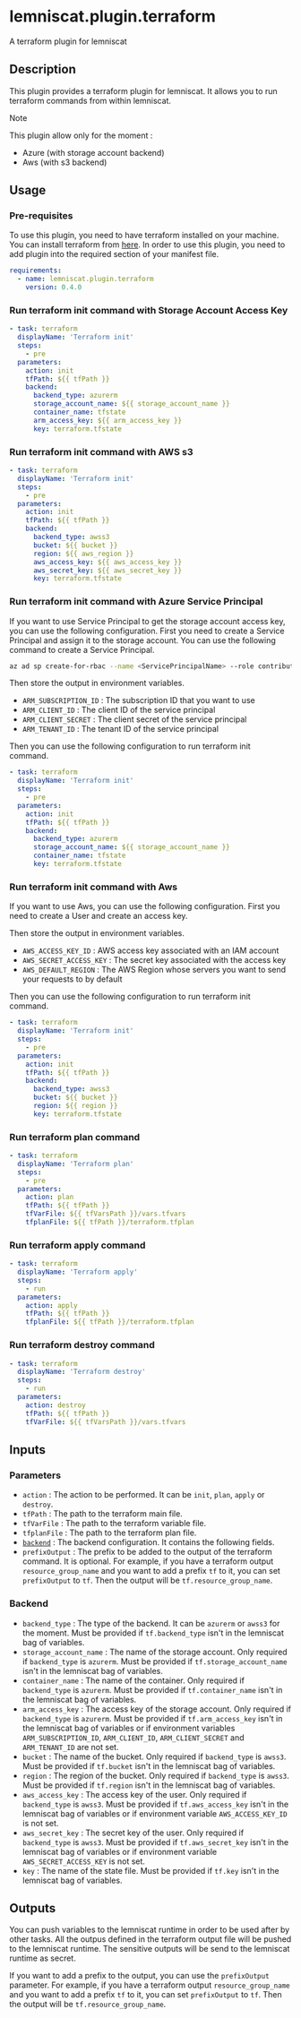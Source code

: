 # lemniscat.plugin.terraform
A terraform plugin for lemniscat

## Description

This plugin provides a terraform plugin for lemniscat. It allows you to run terraform commands from within lemniscat.

> [!NOTE] 
> This plugin allow only for the moment :
> - Azure (with storage account backend)
> - Aws (with s3 backend)

## Usage

### Pre-requisites

To use this plugin, you need to have terraform installed on your machine. You can install terraform from [here](https://www.terraform.io/downloads.html).
In order to use this plugin, you need to add plugin into the required section of your manifest file.

```yaml
requirements:
  - name: lemniscat.plugin.terraform
    version: 0.4.0
```

### Run terraform init command with Storage Account Access Key

```yaml 
- task: terraform
  displayName: 'Terraform init'
  steps:
    - pre
  parameters:
    action: init
    tfPath: ${{ tfPath }}
    backend:
      backend_type: azurerm
      storage_account_name: ${{ storage_account_name }}
      container_name: tfstate
      arm_access_key: ${{ arm_access_key }}
      key: terraform.tfstate
```

### Run terraform init command with AWS s3

```yaml 
- task: terraform
  displayName: 'Terraform init'
  steps:
    - pre
  parameters:
    action: init
    tfPath: ${{ tfPath }}
    backend:
      backend_type: awss3
      bucket: ${{ bucket }}
      region: ${{ aws_region }}
      aws_access_key: ${{ aws_access_key }}
      aws_secret_key: ${{ aws_secret_key }}
      key: terraform.tfstate
```

### Run terraform init command with Azure Service Principal

If you want to use Service Principal to get the storage account access key, you can use the following configuration.
First you need to create a Service Principal and assign it to the storage account. You can use the following command to create a Service Principal.

```bash
az ad sp create-for-rbac --name <ServicePrincipalName> --role contributor --scopes /subscriptions/<subscription_id>/resourceGroups/<resource_group_name>/providers/Microsoft.Storage/storageAccounts/<storage_account_name>
```

Then store the output in environment variables.

- `ARM_SUBSCRIPTION_ID` : The subscription ID that you want to use
- `ARM_CLIENT_ID` : The client ID of the service principal
- `ARM_CLIENT_SECRET` : The client secret of the service principal
- `ARM_TENANT_ID` : The tenant ID of the service principal

Then you can use the following configuration to run terraform init command. 

```yaml
- task: terraform
  displayName: 'Terraform init'
  steps:
    - pre
  parameters:
    action: init
    tfPath: ${{ tfPath }}
    backend:
      backend_type: azurerm
      storage_account_name: ${{ storage_account_name }}
      container_name: tfstate
      key: terraform.tfstate
```

### Run terraform init command with Aws

If you want to use Aws, you can use the following configuration.
First you need to create a User and create an access key. 

Then store the output in environment variables.

- `AWS_ACCESS_KEY_ID` : AWS access key associated with an IAM account 
- `AWS_SECRET_ACCESS_KEY` : The secret key associated with the access key
- `AWS_DEFAULT_REGION` : The AWS Region whose servers you want to send your requests to by default

Then you can use the following configuration to run terraform init command. 

```yaml
- task: terraform
  displayName: 'Terraform init'
  steps:
    - pre
  parameters:
    action: init
    tfPath: ${{ tfPath }}
    backend:
      backend_type: awss3
      bucket: ${{ bucket }}
      region: ${{ region }}
      key: terraform.tfstate
```


### Run terraform plan command

```yaml
- task: terraform
  displayName: 'Terraform plan'
  steps:
    - pre
  parameters:
    action: plan
    tfPath: ${{ tfPath }}
    tfVarFile: ${{ tfVarsPath }}/vars.tfvars
    tfplanFile: ${{ tfPath }}/terraform.tfplan
```

### Run terraform apply command

```yaml
- task: terraform
  displayName: 'Terraform apply'
  steps:
    - run
  parameters:
    action: apply
    tfPath: ${{ tfPath }}
    tfplanFile: ${{ tfPath }}/terraform.tfplan
```

### Run terraform destroy command

```yaml
- task: terraform
  displayName: 'Terraform destroy'
  steps:
    - run
  parameters:
    action: destroy
    tfPath: ${{ tfPath }}
    tfVarFile: ${{ tfVarsPath }}/vars.tfvars
```

## Inputs

### Parameters

- `action` : The action to be performed. It can be `init`, `plan`, `apply` or `destroy`.
- `tfPath` : The path to the terraform main file.
- `tfVarFile` : The path to the terraform variable file.
- `tfplanFile` : The path to the terraform plan file.
- [`backend`](#Backend) : The backend configuration. It contains the following fields.
- `prefixOutput` : The prefix to be added to the output of the terraform command. It is optional. For example, if you have a terraform output `resource_group_name` and you want to add a prefix `tf` to it, you can set `prefixOutput` to `tf`. Then the output will be `tf.resource_group_name`.

### Backend

- `backend_type` : The type of the backend. It can be `azurerm` or `awss3` for the moment. Must be provided if `tf.backend_type` isn't in the lemniscat bag of variables.
- `storage_account_name` : The name of the storage account. Only required if `backend_type` is `azurerm`. Must be provided if `tf.storage_account_name` isn't in the lemniscat bag of variables.
- `container_name` : The name of the container. Only required if `backend_type` is `azurerm`. Must be provided if `tf.container_name` isn't in the lemniscat bag of variables.
- `arm_access_key` : The access key of the storage account. Only required if `backend_type` is `azurerm`. Must be provided if `tf.arm_access_key` isn't in the lemniscat bag of variables or if environment variables `ARM_SUBSCRIPTION_ID`, `ARM_CLIENT_ID`, `ARM_CLIENT_SECRET` and `ARM_TENANT_ID` are not set.
- `bucket` : The name of the bucket. Only required if `backend_type` is `awss3`. Must be provided if `tf.bucket` isn't in the lemniscat bag of variables.
- `region` : The region of the bucket. Only required if `backend_type` is `awss3`. Must be provided if `tf.region` isn't in the lemniscat bag of variables.
- `aws_access_key` : The access key of the user. Only required if `backend_type` is `awss3`. Must be provided if `tf.aws_access_key` isn't in the lemniscat bag of variables or if environment variable `AWS_ACCESS_KEY_ID` is not set.
- `aws_secret_key` : The secret key of the user. Only required if `backend_type` is `awss3`. Must be provided if `tf.aws_secret_key` isn't in the lemniscat bag of variables or if environment variable `AWS_SECRET_ACCESS_KEY` is not set.
- `key` : The name of the state file. Must be provided if `tf.key` isn't in the lemniscat bag of variables.

## Outputs

You can push variables to the lemniscat runtime in order to be used after by other tasks. All the outpus defined in the terraform output file will be pushed to the lemniscat runtime. The sensitive outputs will be send to the lemniscat runtime as secret.

If you want to add a prefix to the output, you can use the `prefixOutput` parameter.
For example, if you have a terraform output `resource_group_name` and you want to add a prefix `tf` to it, you can set `prefixOutput` to `tf`. Then the output will be `tf.resource_group_name`.